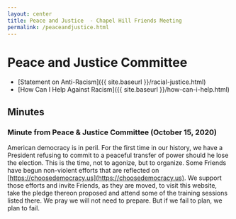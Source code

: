```yaml
---
layout: center
title: Peace and Justice  - Chapel Hill Friends Meeting
permalink: /peaceandjustice.html
---
```

# Peace and Justice Committee

- [Statement on Anti-Racism]({{ site.baseurl }}/racial-justice.html)
- [How Can I Help Against Racism]({{ site.baseurl }}/how-can-i-help.html)

## Minutes

### Minute from Peace & Justice Committee (October 15, 2020)

American democracy is in peril. For the first time in our history, we have a
President refusing to commit to a peaceful transfer of power should he lose the
election. This is the time, not to agonize, but to organize. Some Friends have
begun non-violent efforts that are reflected on
[https://choosedemocracy.us](https://choosedemocracy.us). We support those
efforts and invite Friends, as they are moved, to visit this website, take the
pledge thereon proposed and attend some of the training sessions listed there.
We pray we will not need to prepare.  But if we fail to plan, we plan to fail.
